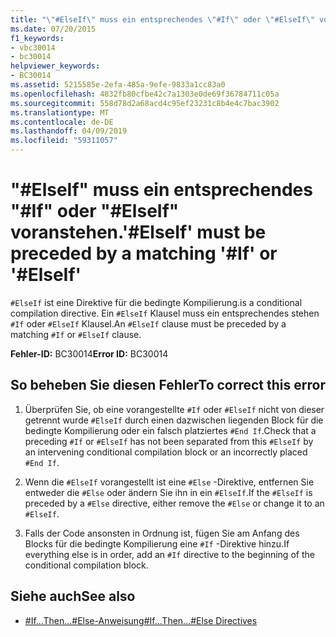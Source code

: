 ```yaml
---
title: "\"#ElseIf\" muss ein entsprechendes \"#If\" oder \"#ElseIf\" voranstehen."
ms.date: 07/20/2015
f1_keywords:
- vbc30014
- bc30014
helpviewer_keywords:
- BC30014
ms.assetid: 5215585e-2efa-485a-9efe-9833a1cc83a0
ms.openlocfilehash: 4832fb80cfbe42c7a1303e0de69f36784711c05a
ms.sourcegitcommit: 558d78d2a68acd4c95ef23231c8b4e4c7bac3902
ms.translationtype: MT
ms.contentlocale: de-DE
ms.lasthandoff: 04/09/2019
ms.locfileid: "59311057"
---
```

# <a name="elseif-must-be-preceded-by-a-matching-if-or-elseif"></a><span data-ttu-id="5b313-102">"#ElseIf" muss ein entsprechendes "#If" oder "#ElseIf" voranstehen.</span><span class="sxs-lookup"><span data-stu-id="5b313-102">'#ElseIf' must be preceded by a matching '#If' or '#ElseIf'</span></span>
`#ElseIf` <span data-ttu-id="5b313-103">ist eine Direktive für die bedingte Kompilierung.</span><span class="sxs-lookup"><span data-stu-id="5b313-103">is a conditional compilation directive.</span></span> <span data-ttu-id="5b313-104">Ein `#ElseIf` Klausel muss ein entsprechendes stehen `#If` oder `#ElseIf` Klausel.</span><span class="sxs-lookup"><span data-stu-id="5b313-104">An `#ElseIf` clause must be preceded by a matching `#If` or `#ElseIf` clause.</span></span>  
  
 <span data-ttu-id="5b313-105">**Fehler-ID:** BC30014</span><span class="sxs-lookup"><span data-stu-id="5b313-105">**Error ID:** BC30014</span></span>  
  
## <a name="to-correct-this-error"></a><span data-ttu-id="5b313-106">So beheben Sie diesen Fehler</span><span class="sxs-lookup"><span data-stu-id="5b313-106">To correct this error</span></span>  
  
1. <span data-ttu-id="5b313-107">Überprüfen Sie, ob eine vorangestellte `#If` oder `#ElseIf` nicht von dieser getrennt wurde `#ElseIf` durch einen dazwischen liegenden Block für die bedingte Kompilierung oder ein falsch platziertes `#End If`.</span><span class="sxs-lookup"><span data-stu-id="5b313-107">Check that a preceding `#If` or `#ElseIf` has not been separated from this `#ElseIf` by an intervening conditional compilation block or an incorrectly placed `#End If`.</span></span>  
  
2. <span data-ttu-id="5b313-108">Wenn die `#ElseIf` vorangestellt ist eine `#Else` -Direktive, entfernen Sie entweder die `#Else` oder ändern Sie ihn in ein `#ElseIf`.</span><span class="sxs-lookup"><span data-stu-id="5b313-108">If the `#ElseIf` is preceded by a `#Else` directive, either remove the `#Else` or change it to an `#ElseIf`.</span></span>  
  
3. <span data-ttu-id="5b313-109">Falls der Code ansonsten in Ordnung ist, fügen Sie am Anfang des Blocks für die bedingte Kompilierung eine `#If` -Direktive hinzu.</span><span class="sxs-lookup"><span data-stu-id="5b313-109">If everything else is in order, add an `#If` directive to the beginning of the conditional compilation block.</span></span>  
  
## <a name="see-also"></a><span data-ttu-id="5b313-110">Siehe auch</span><span class="sxs-lookup"><span data-stu-id="5b313-110">See also</span></span>

- [<span data-ttu-id="5b313-111">#If...Then...#Else-Anweisung</span><span class="sxs-lookup"><span data-stu-id="5b313-111">#If...Then...#Else Directives</span></span>](../../../visual-basic/language-reference/directives/if-then-else-directives.md)
